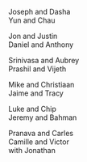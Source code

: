 Joseph and Dasha  
Yun and Chau  

Jon and Justin  
Daniel and Anthony  

Srinivasa and Aubrey  
Prashil and Vijeth  

Mike and Christiaan  
Jaime and Tracy  

Luke and Chip  
Jeremy and Bahman  

Pranava and Carles  
Camille and Victor  
 with Jonathan  
  
